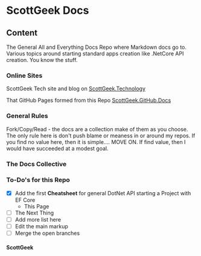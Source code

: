 # ScottGeek Docs

## Content
The General All and Everything Docs Repo where Markdown docs go to. Various topics around starting standard apps creation like .NetCore API creation. You know the stuff.

### Online Sites

ScottGeek Tech site and blog on [ScottGeek.Technology](https://scottgeek.technology)

That GitHub Pages formed from this Repo [ScottGeek.GitHub.Docs](https://scottgeek.github.io/Docs/)

### General Rules

Fork/Copy/Read - the docs are a collection make of them as you choose. The only rule here is don't push blame or meaness in or around my repos. If you find no value here, then it is simple.... MOVE ON. If find value, then I would have succeeded at a modest goal.

### The Docs Collective

### To-Do's for this Repo

- [x] Add the first **Cheatsheet** for general DotNet API starting a Project with EF Core
    - This Page
- [ ] The Next Thing
- [ ] Add more list here
- [ ] Edit the main markup
- [ ] Merge the open branches

#### ScottGeek
